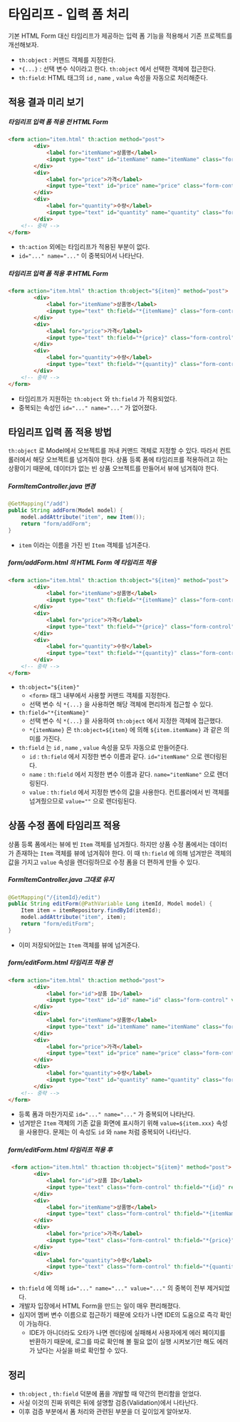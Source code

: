 # 타임리프 - 입력 폼 처리

기본 HTML Form 대신 타임리프가 제공하는 입력 폼 기능을 적용해서 기존 프로젝트를 개선해보자.

- `th:object` : 커맨드 객체를 지정한다.
- `*{...}` : 선택 변수 식이라고 한다. `th:object` 에서 선택한 객체에 접근한다.
- `th:field`: HTML 태그의 `id` , `name` , `value` 속성을 자동으로 처리해준다.

## 적용 결과 미리 보기

##### 타임리프 입력 폼 적용 전 HTML Form
```HTML
<form action="item.html" th:action method="post">
        <div>
            <label for="itemName">상품명</label>
            <input type="text" id="itemName" name="itemName" class="form-control" placeholder="이름을 입력하세요">
        </div>
        <div>
            <label for="price">가격</label>
            <input type="text" id="price" name="price" class="form-control" placeholder="가격을 입력하세요">
        </div>
        <div>
            <label for="quantity">수량</label>
            <input type="text" id="quantity" name="quantity" class="form-control" placeholder="수량을 입력하세요">
        </div>
	<!-- 중략 -->
</form>
```
- `th:action` 외에는 타임리프가 적용된 부분이 없다.
- `id="..." name="..."` 이 중복되어서 나타난다.

##### 타임리프 입력 폼 적용 후 HTML Form
```HTML
<form action="item.html" th:action th:object="${item}" method="post">
        <div>
            <label for="itemName">상품명</label>
            <input type="text" th:field="*{itemName}" class="form-control" placeholder="이름을 입력하세요">
        </div>
        <div>
            <label for="price">가격</label>
            <input type="text" th:field="*{price}" class="form-control" placeholder="가격을 입력하세요">
        </div>
        <div>
            <label for="quantity">수량</label>
            <input type="text" th:field="*{quantity}" class="form-control" placeholder="수량을 입력하세요">
        </div>
	<!-- 중략 -->
</form>
```
- 타임리프가 지원하는 `th:object` 와 `th:field` 가 적용되었다.
- 중복되는 속성인 `id="..." name="..."` 가 없어졌다.


## 타임리프 입력 폼 적용 방법
`th:object` 로 Model에서 오브젝트를 꺼내 커맨드 객체로 지정할 수 있다. 따라서 컨트롤러에서 해당 오브젝트를 넘겨줘야 한다. 상품 등록 폼에 타임리프를 적용하려고 하는 상황이기 때문에, 데이터가 없는 빈 상품 오브젝트를 만들어서 뷰에 넘겨줘야 한다.

##### FormItemController.java 변경
```Java
@GetMapping("/add")
public String addForm(Model model) {
	model.addAttribute("item", new Item());
	return "form/addForm";
}
```
- `item` 이라는 이름을 가진 빈 `Item` 객체를 넘겨준다.

##### form/addForm.html 의 HTML Form 에 타임리프 적용
```HTML
<form action="item.html" th:action th:object="${item}" method="post">
        <div>
            <label for="itemName">상품명</label>
            <input type="text" th:field="*{itemName}" class="form-control" placeholder="이름을 입력하세요">
        </div>
        <div>
            <label for="price">가격</label>
            <input type="text" th:field="*{price}" class="form-control" placeholder="가격을 입력하세요">
        </div>
        <div>
            <label for="quantity">수량</label>
            <input type="text" th:field="*{quantity}" class="form-control" placeholder="수량을 입력하세요">
        </div>
	<!-- 중략 -->
</form>
```
- `th:object="${item}"`
	- `<form>` 태그 내부에서 사용할 커맨드 객체를 지정한다.
	- 선택 변수 식 `*{...}` 을 사용하면 해당 객체에 편리하게 접근할 수 있다.
- `th:field="*{itemName}"`
	- 선택 변수 식 `*{...}` 을 사용하여 `th:object` 에서 지정한 객체에 접근했다.
	- `*{itemName}` 은 `th:object=${item}` 에 의해  `${item.itemName}` 과 같은 의미를 가진다.
- `th:field` 는 `id` , `name` , `value` 속성을 모두 자동으로 만들어준다.
	- `id` : `th:field` 에서 지정한 변수 이름과 같다. `id="itemName"` 으로 렌더링된다.
	- `name` : `th:field` 에서 지정한 변수 이름과 같다. `name="itemName"` 으로 렌더링된다.
	- `value` : `th:field` 에서 지정한 변수의 값을 사용한다. 컨트롤러에서 빈 객체를 넘겨줬으므로 `value=""` 으로 렌더링된다.


## 상품 수정 폼에 타임리프 적용
상품 등록 폼에서는 뷰에 빈 `Item` 객체를 넘겨줬다. 하지만 상품 수정 폼에서는 데이터가 존재하는 `Item` 객체를 뷰에 넘겨줘야 한다. 이 때 `th:field` 에 의해 넘겨받은 객체의 값을 가지고 `value` 속성을 렌더링하므로 수정 폼을 더 편하게 만들 수 있다.


##### FormItemController.java 그대로 유지
```Java
@GetMapping("/{itemId}/edit")
public String editForm(@PathVariable Long itemId, Model model) {
	Item item = itemRepository.findById(itemId);
	model.addAttribute("item", item);
	return "form/editForm";
}
```
- 이미 저장되어있는 `Item` 객체를 뷰에 넘겨준다.

##### form/editForm.html 타임리프 적용 전
```HTML
<form action="item.html" th:action method="post">
        <div>
            <label for="id">상품 ID</label>
            <input type="text" id="id" name="id" class="form-control" value="1" th:value="${item.id}" readonly>
        </div>
        <div>
            <label for="itemName">상품명</label>
            <input type="text" id="itemName" name="itemName" class="form-control" value="상품A" th:value="${item.itemName}">
        </div>
        <div>
            <label for="price">가격</label>
            <input type="text" id="price" name="price" class="form-control" value="10000" th:value="${item.price}">
        </div>
        <div>
            <label for="quantity">수량</label>
            <input type="text" id="quantity" name="quantity" class="form-control" value="10" th:value="${item.quantity}">
        </div>
	<!-- 중략 -->
</form>
```
- 등록 폼과 마찬가지로 `id="..." name="..."` 가 중복되어 나타난다.
- 넘겨받은 `Item` 객체의 기존 값을 화면에 표시하기 위해 `value=${item.xxx}` 속성을 사용한다. 문제는 이 속성도 `id` 와 `name` 처럼 중복되어 나타난다.

##### form/editForm.html 타임리프 적용 후
```HTML
 <form action="item.html" th:action th:object="${item}" method="post">
        <div>
            <label for="id">상품 ID</label>
            <input type="text" class="form-control" th:field="*{id}" readonly>
        </div>
        <div>
            <label for="itemName">상품명</label>
            <input type="text" class="form-control" th:field="*{itemName}">
        </div>
        <div>
            <label for="price">가격</label>
            <input type="text" class="form-control" th:field="*{price}">
        </div>
        <div>
            <label for="quantity">수량</label>
            <input type="text" class="form-control" th:field="*{quantity}">
        </div>
```
- `th:field` 에 의해 `id="..." name="..." value="..."` 의 중복이 전부 제거되었다.
- 개발자 입장에서 HTML Form을 만드는 일이 매우 편리해졌다.
- 심지어 멤버 변수 이름으로 접근하기 때문에 오타가 나면 IDE의 도움으로 즉각 확인이 가능하다.
	- IDE가 아니더라도 오타가 나면 렌더링에 실패해서 사용자에게 에러 페이지를 반환하기 때문에, 로그를 따로 확인해 볼 필요 없이 실행 시켜보기만 해도 에러가 났다는 사실을 바로 확인할 수 있다.


## 정리
- `th:object` , `th:field` 덕분에 폼을 개발할 때 약간의 편리함을 얻었다.
- 사실 이것의 진짜 위력은 뒤에 설명할 검증(Validation)에서 나타난다.
- 이후 검증 부분에서 폼 처리와 관련된 부분을 더 깊이있게 알아보자.